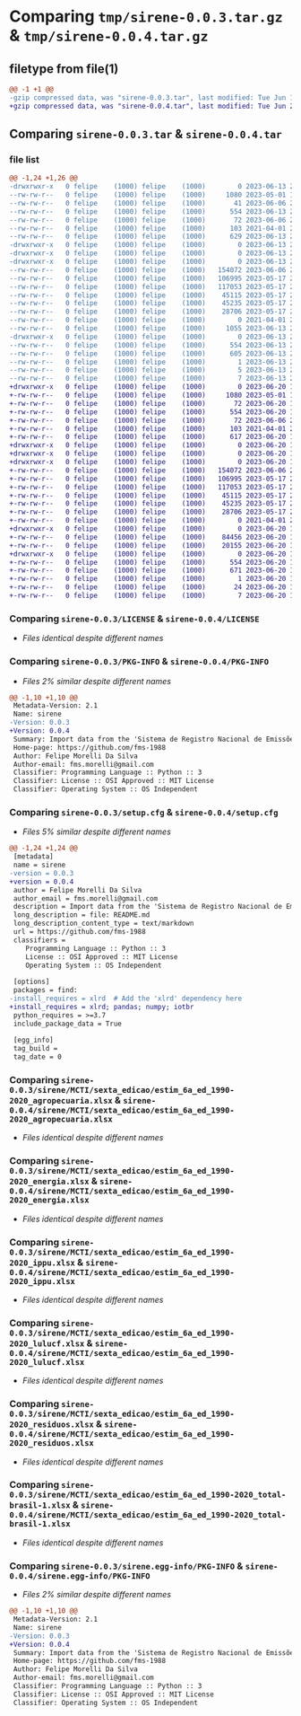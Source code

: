 # Comparing `tmp/sirene-0.0.3.tar.gz` & `tmp/sirene-0.0.4.tar.gz`

## filetype from file(1)

```diff
@@ -1 +1 @@
-gzip compressed data, was "sirene-0.0.3.tar", last modified: Tue Jun 13 20:53:52 2023, max compression
+gzip compressed data, was "sirene-0.0.4.tar", last modified: Tue Jun 20 18:53:05 2023, max compression
```

## Comparing `sirene-0.0.3.tar` & `sirene-0.0.4.tar`

### file list

```diff
@@ -1,24 +1,26 @@
-drwxrwxr-x   0 felipe    (1000) felipe    (1000)        0 2023-06-13 20:53:52.515097 sirene-0.0.3/
--rw-rw-r--   0 felipe    (1000) felipe    (1000)     1080 2023-05-01 17:49:02.000000 sirene-0.0.3/LICENSE
--rw-rw-r--   0 felipe    (1000) felipe    (1000)       41 2023-06-06 21:14:36.000000 sirene-0.0.3/MANIFEST.in
--rw-rw-r--   0 felipe    (1000) felipe    (1000)      554 2023-06-13 20:53:52.515097 sirene-0.0.3/PKG-INFO
--rw-rw-r--   0 felipe    (1000) felipe    (1000)       72 2023-06-06 21:09:38.000000 sirene-0.0.3/README.md
--rw-rw-r--   0 felipe    (1000) felipe    (1000)      103 2021-04-01 21:15:48.000000 sirene-0.0.3/pyproject.toml
--rw-rw-r--   0 felipe    (1000) felipe    (1000)      629 2023-06-13 20:53:52.515097 sirene-0.0.3/setup.cfg
-drwxrwxr-x   0 felipe    (1000) felipe    (1000)        0 2023-06-13 20:53:52.507096 sirene-0.0.3/sirene/
-drwxrwxr-x   0 felipe    (1000) felipe    (1000)        0 2023-06-13 20:53:52.503096 sirene-0.0.3/sirene/MCTI/
-drwxrwxr-x   0 felipe    (1000) felipe    (1000)        0 2023-06-13 20:53:52.515097 sirene-0.0.3/sirene/MCTI/sexta_edicao/
--rw-rw-r--   0 felipe    (1000) felipe    (1000)   154072 2023-06-06 21:32:26.000000 sirene-0.0.3/sirene/MCTI/sexta_edicao/estim_6a_ed_1990-2020_agropecuaria.xlsx
--rw-rw-r--   0 felipe    (1000) felipe    (1000)   106995 2023-05-17 20:22:59.000000 sirene-0.0.3/sirene/MCTI/sexta_edicao/estim_6a_ed_1990-2020_energia.xlsx
--rw-rw-r--   0 felipe    (1000) felipe    (1000)   117053 2023-05-17 20:23:08.000000 sirene-0.0.3/sirene/MCTI/sexta_edicao/estim_6a_ed_1990-2020_ippu.xlsx
--rw-rw-r--   0 felipe    (1000) felipe    (1000)    45115 2023-05-17 20:23:17.000000 sirene-0.0.3/sirene/MCTI/sexta_edicao/estim_6a_ed_1990-2020_lulucf.xlsx
--rw-rw-r--   0 felipe    (1000) felipe    (1000)    45235 2023-05-17 20:23:21.000000 sirene-0.0.3/sirene/MCTI/sexta_edicao/estim_6a_ed_1990-2020_residuos.xlsx
--rw-rw-r--   0 felipe    (1000) felipe    (1000)    28706 2023-05-17 20:23:25.000000 sirene-0.0.3/sirene/MCTI/sexta_edicao/estim_6a_ed_1990-2020_total-brasil-1.xlsx
--rw-rw-r--   0 felipe    (1000) felipe    (1000)        0 2021-04-01 21:15:48.000000 sirene-0.0.3/sirene/__init__.py
--rw-rw-r--   0 felipe    (1000) felipe    (1000)     1055 2023-06-13 20:52:59.000000 sirene-0.0.3/sirene/srn.py
-drwxrwxr-x   0 felipe    (1000) felipe    (1000)        0 2023-06-13 20:53:52.507096 sirene-0.0.3/sirene.egg-info/
--rw-rw-r--   0 felipe    (1000) felipe    (1000)      554 2023-06-13 20:53:52.000000 sirene-0.0.3/sirene.egg-info/PKG-INFO
--rw-rw-r--   0 felipe    (1000) felipe    (1000)      605 2023-06-13 20:53:52.000000 sirene-0.0.3/sirene.egg-info/SOURCES.txt
--rw-rw-r--   0 felipe    (1000) felipe    (1000)        1 2023-06-13 20:53:52.000000 sirene-0.0.3/sirene.egg-info/dependency_links.txt
--rw-rw-r--   0 felipe    (1000) felipe    (1000)        5 2023-06-13 20:53:52.000000 sirene-0.0.3/sirene.egg-info/requires.txt
--rw-rw-r--   0 felipe    (1000) felipe    (1000)        7 2023-06-13 20:53:52.000000 sirene-0.0.3/sirene.egg-info/top_level.txt
+drwxrwxr-x   0 felipe    (1000) felipe    (1000)        0 2023-06-20 18:53:05.463507 sirene-0.0.4/
+-rw-rw-r--   0 felipe    (1000) felipe    (1000)     1080 2023-05-01 17:49:02.000000 sirene-0.0.4/LICENSE
+-rw-rw-r--   0 felipe    (1000) felipe    (1000)       72 2023-06-20 18:18:56.000000 sirene-0.0.4/MANIFEST.in
+-rw-rw-r--   0 felipe    (1000) felipe    (1000)      554 2023-06-20 18:53:05.463507 sirene-0.0.4/PKG-INFO
+-rw-rw-r--   0 felipe    (1000) felipe    (1000)       72 2023-06-06 21:09:38.000000 sirene-0.0.4/README.md
+-rw-rw-r--   0 felipe    (1000) felipe    (1000)      103 2021-04-01 21:15:48.000000 sirene-0.0.4/pyproject.toml
+-rw-rw-r--   0 felipe    (1000) felipe    (1000)      617 2023-06-20 18:53:05.467507 sirene-0.0.4/setup.cfg
+drwxrwxr-x   0 felipe    (1000) felipe    (1000)        0 2023-06-20 18:53:05.459507 sirene-0.0.4/sirene/
+drwxrwxr-x   0 felipe    (1000) felipe    (1000)        0 2023-06-20 18:53:05.459507 sirene-0.0.4/sirene/MCTI/
+drwxrwxr-x   0 felipe    (1000) felipe    (1000)        0 2023-06-20 18:53:05.463507 sirene-0.0.4/sirene/MCTI/sexta_edicao/
+-rw-rw-r--   0 felipe    (1000) felipe    (1000)   154072 2023-06-06 21:32:26.000000 sirene-0.0.4/sirene/MCTI/sexta_edicao/estim_6a_ed_1990-2020_agropecuaria.xlsx
+-rw-rw-r--   0 felipe    (1000) felipe    (1000)   106995 2023-05-17 20:22:59.000000 sirene-0.0.4/sirene/MCTI/sexta_edicao/estim_6a_ed_1990-2020_energia.xlsx
+-rw-rw-r--   0 felipe    (1000) felipe    (1000)   117053 2023-05-17 20:23:08.000000 sirene-0.0.4/sirene/MCTI/sexta_edicao/estim_6a_ed_1990-2020_ippu.xlsx
+-rw-rw-r--   0 felipe    (1000) felipe    (1000)    45115 2023-05-17 20:23:17.000000 sirene-0.0.4/sirene/MCTI/sexta_edicao/estim_6a_ed_1990-2020_lulucf.xlsx
+-rw-rw-r--   0 felipe    (1000) felipe    (1000)    45235 2023-05-17 20:23:21.000000 sirene-0.0.4/sirene/MCTI/sexta_edicao/estim_6a_ed_1990-2020_residuos.xlsx
+-rw-rw-r--   0 felipe    (1000) felipe    (1000)    28706 2023-05-17 20:23:25.000000 sirene-0.0.4/sirene/MCTI/sexta_edicao/estim_6a_ed_1990-2020_total-brasil-1.xlsx
+-rw-rw-r--   0 felipe    (1000) felipe    (1000)        0 2021-04-01 21:15:48.000000 sirene-0.0.4/sirene/__init__.py
+drwxrwxr-x   0 felipe    (1000) felipe    (1000)        0 2023-06-20 18:53:05.463507 sirene-0.0.4/sirene/mapbiomas/
+-rw-rw-r--   0 felipe    (1000) felipe    (1000)    84456 2023-06-20 18:02:31.000000 sirene-0.0.4/sirene/mapbiomas/coeficiente_desmatamento_por_bioma_atividade.csv
+-rw-rw-r--   0 felipe    (1000) felipe    (1000)    20155 2023-06-20 18:28:39.000000 sirene-0.0.4/sirene/srn.py
+drwxrwxr-x   0 felipe    (1000) felipe    (1000)        0 2023-06-20 18:53:05.459507 sirene-0.0.4/sirene.egg-info/
+-rw-rw-r--   0 felipe    (1000) felipe    (1000)      554 2023-06-20 18:53:05.000000 sirene-0.0.4/sirene.egg-info/PKG-INFO
+-rw-rw-r--   0 felipe    (1000) felipe    (1000)      671 2023-06-20 18:53:05.000000 sirene-0.0.4/sirene.egg-info/SOURCES.txt
+-rw-rw-r--   0 felipe    (1000) felipe    (1000)        1 2023-06-20 18:53:05.000000 sirene-0.0.4/sirene.egg-info/dependency_links.txt
+-rw-rw-r--   0 felipe    (1000) felipe    (1000)       24 2023-06-20 18:53:05.000000 sirene-0.0.4/sirene.egg-info/requires.txt
+-rw-rw-r--   0 felipe    (1000) felipe    (1000)        7 2023-06-20 18:53:05.000000 sirene-0.0.4/sirene.egg-info/top_level.txt
```

### Comparing `sirene-0.0.3/LICENSE` & `sirene-0.0.4/LICENSE`

 * *Files identical despite different names*

### Comparing `sirene-0.0.3/PKG-INFO` & `sirene-0.0.4/PKG-INFO`

 * *Files 2% similar despite different names*

```diff
@@ -1,10 +1,10 @@
 Metadata-Version: 2.1
 Name: sirene
-Version: 0.0.3
+Version: 0.0.4
 Summary: Import data from the 'Sistema de Registro Nacional de Emissões' (SIRENE) from MCTI
 Home-page: https://github.com/fms-1988
 Author: Felipe Morelli Da Silva
 Author-email: fms.morelli@gmail.com
 Classifier: Programming Language :: Python :: 3
 Classifier: License :: OSI Approved :: MIT License
 Classifier: Operating System :: OS Independent
```

### Comparing `sirene-0.0.3/setup.cfg` & `sirene-0.0.4/setup.cfg`

 * *Files 5% similar despite different names*

```diff
@@ -1,24 +1,24 @@
 [metadata]
 name = sirene
-version = 0.0.3
+version = 0.0.4
 author = Felipe Morelli Da Silva
 author_email = fms.morelli@gmail.com
 description = Import data from the 'Sistema de Registro Nacional de Emissões' (SIRENE) from MCTI
 long_description = file: README.md
 long_description_content_type = text/markdown
 url = https://github.com/fms-1988
 classifiers = 
 	Programming Language :: Python :: 3
 	License :: OSI Approved :: MIT License
 	Operating System :: OS Independent
 
 [options]
 packages = find:
-install_requires = xlrd  # Add the 'xlrd' dependency here
+install_requires = xlrd; pandas; numpy; iotbr
 python_requires = >=3.7
 include_package_data = True
 
 [egg_info]
 tag_build = 
 tag_date = 0
```

### Comparing `sirene-0.0.3/sirene/MCTI/sexta_edicao/estim_6a_ed_1990-2020_agropecuaria.xlsx` & `sirene-0.0.4/sirene/MCTI/sexta_edicao/estim_6a_ed_1990-2020_agropecuaria.xlsx`

 * *Files identical despite different names*

### Comparing `sirene-0.0.3/sirene/MCTI/sexta_edicao/estim_6a_ed_1990-2020_energia.xlsx` & `sirene-0.0.4/sirene/MCTI/sexta_edicao/estim_6a_ed_1990-2020_energia.xlsx`

 * *Files identical despite different names*

### Comparing `sirene-0.0.3/sirene/MCTI/sexta_edicao/estim_6a_ed_1990-2020_ippu.xlsx` & `sirene-0.0.4/sirene/MCTI/sexta_edicao/estim_6a_ed_1990-2020_ippu.xlsx`

 * *Files identical despite different names*

### Comparing `sirene-0.0.3/sirene/MCTI/sexta_edicao/estim_6a_ed_1990-2020_lulucf.xlsx` & `sirene-0.0.4/sirene/MCTI/sexta_edicao/estim_6a_ed_1990-2020_lulucf.xlsx`

 * *Files identical despite different names*

### Comparing `sirene-0.0.3/sirene/MCTI/sexta_edicao/estim_6a_ed_1990-2020_residuos.xlsx` & `sirene-0.0.4/sirene/MCTI/sexta_edicao/estim_6a_ed_1990-2020_residuos.xlsx`

 * *Files identical despite different names*

### Comparing `sirene-0.0.3/sirene/MCTI/sexta_edicao/estim_6a_ed_1990-2020_total-brasil-1.xlsx` & `sirene-0.0.4/sirene/MCTI/sexta_edicao/estim_6a_ed_1990-2020_total-brasil-1.xlsx`

 * *Files identical despite different names*

### Comparing `sirene-0.0.3/sirene.egg-info/PKG-INFO` & `sirene-0.0.4/sirene.egg-info/PKG-INFO`

 * *Files 2% similar despite different names*

```diff
@@ -1,10 +1,10 @@
 Metadata-Version: 2.1
 Name: sirene
-Version: 0.0.3
+Version: 0.0.4
 Summary: Import data from the 'Sistema de Registro Nacional de Emissões' (SIRENE) from MCTI
 Home-page: https://github.com/fms-1988
 Author: Felipe Morelli Da Silva
 Author-email: fms.morelli@gmail.com
 Classifier: Programming Language :: Python :: 3
 Classifier: License :: OSI Approved :: MIT License
 Classifier: Operating System :: OS Independent
```

